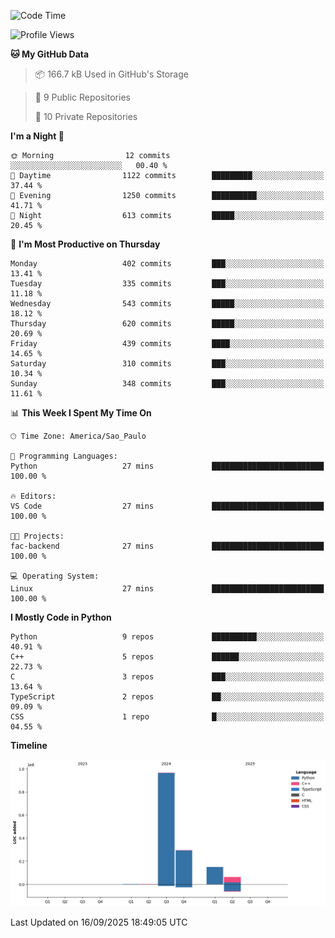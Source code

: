<!--START_SECTION:waka-->
![Code Time](http://img.shields.io/badge/Code%20Time-3%20hrs%2048%20mins-blue)

![Profile Views](http://img.shields.io/badge/Profile%20Views-0-blue)

**🐱 My GitHub Data** 

> 📦 166.7 kB Used in GitHub's Storage 

> 📜 9 Public Repositories 
 > 
> 🔑 10 Private Repositories 
 > 
**I'm a Night 🦉** 

```text
🌞 Morning                12 commits          ░░░░░░░░░░░░░░░░░░░░░░░░░   00.40 % 
🌆 Daytime                1122 commits        █████████░░░░░░░░░░░░░░░░   37.44 % 
🌃 Evening                1250 commits        ██████████░░░░░░░░░░░░░░░   41.71 % 
🌙 Night                  613 commits         █████░░░░░░░░░░░░░░░░░░░░   20.45 % 
```
📅 **I'm Most Productive on Thursday** 

```text
Monday                   402 commits         ███░░░░░░░░░░░░░░░░░░░░░░   13.41 % 
Tuesday                  335 commits         ███░░░░░░░░░░░░░░░░░░░░░░   11.18 % 
Wednesday                543 commits         █████░░░░░░░░░░░░░░░░░░░░   18.12 % 
Thursday                 620 commits         █████░░░░░░░░░░░░░░░░░░░░   20.69 % 
Friday                   439 commits         ████░░░░░░░░░░░░░░░░░░░░░   14.65 % 
Saturday                 310 commits         ███░░░░░░░░░░░░░░░░░░░░░░   10.34 % 
Sunday                   348 commits         ███░░░░░░░░░░░░░░░░░░░░░░   11.61 % 
```


📊 **This Week I Spent My Time On** 

```text
🕑︎ Time Zone: America/Sao_Paulo

💬 Programming Languages: 
Python                   27 mins             █████████████████████████   100.00 % 

🔥 Editors: 
VS Code                  27 mins             █████████████████████████   100.00 % 

🐱‍💻 Projects: 
fac-backend              27 mins             █████████████████████████   100.00 % 

💻 Operating System: 
Linux                    27 mins             █████████████████████████   100.00 % 
```

**I Mostly Code in Python** 

```text
Python                   9 repos             ██████████░░░░░░░░░░░░░░░   40.91 % 
C++                      5 repos             ██████░░░░░░░░░░░░░░░░░░░   22.73 % 
C                        3 repos             ███░░░░░░░░░░░░░░░░░░░░░░   13.64 % 
TypeScript               2 repos             ██░░░░░░░░░░░░░░░░░░░░░░░   09.09 % 
CSS                      1 repo              █░░░░░░░░░░░░░░░░░░░░░░░░   04.55 % 
```



**Timeline**

![Lines of Code chart](https://raw.githubusercontent.com/CristhianKapelinski/CristhianKapelinski/main/assets/bar_graph.png)


 Last Updated on 16/09/2025 18:49:05 UTC
<!--END_SECTION:waka-->
